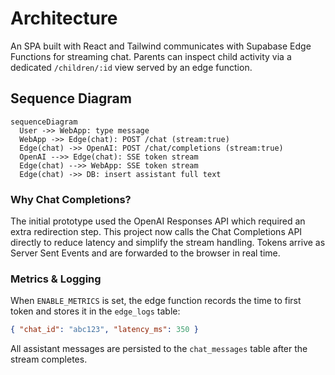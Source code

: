 # Architecture
An SPA built with React and Tailwind communicates with Supabase Edge Functions for streaming chat. Parents can inspect child activity via a dedicated `/children/:id` view served by an edge function.

## Sequence Diagram
```mermaid
sequenceDiagram
  User ->> WebApp: type message
  WebApp ->> Edge(chat): POST /chat (stream:true)
  Edge(chat) ->> OpenAI: POST /chat/completions (stream:true)
  OpenAI -->> Edge(chat): SSE token stream
  Edge(chat) -->> WebApp: SSE token stream
  Edge(chat) ->> DB: insert assistant full text
```

### Why Chat Completions?

The initial prototype used the OpenAI Responses API which required an extra redirection step. This project now calls the Chat Completions API directly to reduce latency and simplify the stream handling. Tokens arrive as Server Sent Events and are forwarded to the browser in real time.

### Metrics & Logging

When `ENABLE_METRICS` is set, the edge function records the time to first token and stores it in the `edge_logs` table:

```json
{ "chat_id": "abc123", "latency_ms": 350 }
```

All assistant messages are persisted to the `chat_messages` table after the stream completes.
